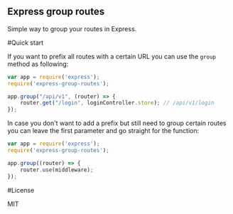 Express group routes
--------------------

Simple way to group your routes in Express.

#Quick start

If you want to prefix all routes with a certain URL you can use the `group` method as following: 

```javascript
var app = require('express');
require('express-group-routes');

app.group("/api/v1", (router) => {
    router.get("/login", loginController.store); // /api/v1/login 
});
```

In case you don't want to add a prefix but still need to group certain routes you can leave the first parameter and go straight for the function:

```javascript
var app = require('express');
require('express-group-routes');

app.group((router) => {
    router.use(middleware);
});
```

#License

MIT